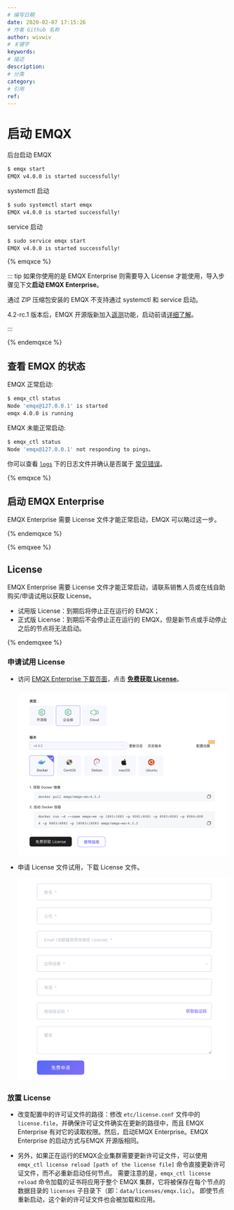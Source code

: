 ```yaml
---
# 编写日期
date: 2020-02-07 17:15:26
# 作者 Github 名称
author: wivwiv
# 关键字
keywords:
# 描述
description:
# 分类
category:
# 引用
ref:
---
```


# 启动 EMQX

后台启动 EMQX

```bash
$ emqx start
EMQX v4.0.0 is started successfully!
```

systemctl 启动

```bash
$ sudo systemctl start emqx
EMQX v4.0.0 is started successfully!
```

service 启动

```bash
$ sudo service emqx start
EMQX v4.0.0 is started successfully!
```

{% emqxce %}

::: tip
如果你使用的是 EMQX Enterprise 则需要导入 License 才能使用，导入步骤见下文**启动 EMQX Enterprise**。

通过 ZIP 压缩包安装的 EMQX 不支持通过 systemctl 和 service 启动。

4.2-rc.1 版本后，EMQX 开源版新加入[遥测](../advanced/telemetry.md)功能，启动前请[详细了解](../advanced/telemetry.md)。

:::

{% endemqxce %}

## 查看 EMQX 的状态

EMQX 正常启动:

```bash
$ emqx_ctl status
Node 'emqx@127.0.0.1' is started
emqx 4.0.0 is running
```

EMQX 未能正常启动:

```bash
$ emqx_ctl status
Node 'emqx@127.0.0.1' not responding to pings。
```

你可以查看 [`logs`](../getting-started/directory.md) 下的日志文件并确认是否属于 [常见错误](../faq/error.md#)。

{% emqxce %}

## 启动 EMQX Enterprise
EMQX Enterprise 需要 License 文件才能正常启动，EMQX 可以略过这一步。

{% endemqxce %}

{% emqxee %}

## License

EMQX Enterprise 需要 License 文件才能正常启动，请联系销售人员或在线自助购买/申请试用以获取 License。

- 试用版 License：到期后将停止正在运行的 EMQX；
- 正式版 License：到期后不会停止正在运行的 EMQX，但是新节点或手动停止之后的节点将无法启动。

{% endemqxee %}


### 申请试用 License

- 访问 [EMQX Enterprise 下载页面](https://www.emqx.com/zh/downloads?product=enterprise)，点击 **[免费获取 License](https://www.emqx.com/zh/apply-licenses/emqx)**。

    ![](./static/download_enterprise_page.png)

- 申请 License 文件试用，下载 License 文件。

    ![](./static/apply_license.png)

### 放置 License

- 改变配置中的许可证文件的路径：修改 `etc/license.conf` 文件中的 `license.file`，并确保许可证文件确实在更新的路径中，而且 EMQX Enterprise 有对它的读取权限。然后，启动EMQX Enterprise。EMQX Enterprise 的启动方式与EMQX 开源版相同。

- 另外，如果正在运行的EMQX企业集群需要更新许可证文件，可以使用 `emqx_ctl license reload [path of the license file]` 命令直接更新许可证文件，而不必重新启动任何节点。 需要注意的是，`emqx_ctl license reload` 命令加载的证书将应用于整个 EMQX 集群，它将被保存在每个节点的数据目录的 `licenses` 子目录下（即：`data/licenses/emqx.lic`）。 即使节点重新启动，这个新的许可证文件也会被加载和应用。
